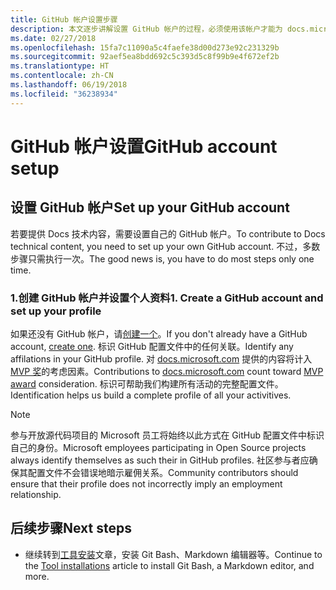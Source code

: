 ```yaml
---
title: GitHub 帐户设置步骤
description: 本文逐步讲解设置 GitHub 帐户的过程，必须使用该帐户才能为 docs.microsoft.com 供稿。
ms.date: 02/27/2018
ms.openlocfilehash: 15fa7c11090a5c4faefe38d00d273e92c231329b
ms.sourcegitcommit: 92aef5ea8bdd692c5c393d5c8f99b9e4f672ef2b
ms.translationtype: HT
ms.contentlocale: zh-CN
ms.lasthandoff: 06/19/2018
ms.locfileid: "36238934"
---
```

# <a name="github-account-setup"></a><span data-ttu-id="ceb57-103">GitHub 帐户设置</span><span class="sxs-lookup"><span data-stu-id="ceb57-103">GitHub account setup</span></span>

## <a name="set-up-your-github-account"></a><span data-ttu-id="ceb57-104">设置 GitHub 帐户</span><span class="sxs-lookup"><span data-stu-id="ceb57-104">Set up your GitHub account</span></span>

<span data-ttu-id="ceb57-105">若要提供 Docs 技术内容，需要设置自己的 GitHub 帐户。</span><span class="sxs-lookup"><span data-stu-id="ceb57-105">To contribute to Docs technical content, you need to set up your own GitHub account.</span></span> <span data-ttu-id="ceb57-106">不过，多数步骤只需执行一次。</span><span class="sxs-lookup"><span data-stu-id="ceb57-106">The good news is, you have to do most steps only one time.</span></span>

### <a name="1-create-a-github-account-and-set-up-your-profile"></a><span data-ttu-id="ceb57-107">1.创建 GitHub 帐户并设置个人资料</span><span class="sxs-lookup"><span data-stu-id="ceb57-107">1. Create a GitHub account and set up your profile</span></span>

<span data-ttu-id="ceb57-108">如果还没有 GitHub 帐户，请[创建一个](https://github.com/join)。</span><span class="sxs-lookup"><span data-stu-id="ceb57-108">If you don't already have a GitHub account, [create one](https://github.com/join).</span></span> <span data-ttu-id="ceb57-109">标识 GitHub 配置文件中的任何关联。</span><span class="sxs-lookup"><span data-stu-id="ceb57-109">Identify any affilations in your GitHub profile.</span></span> <span data-ttu-id="ceb57-110">对 [docs.microsoft.com](https://docs.microsoft.com) 提供的内容将计入 [MVP 奖](https://mvp.microsoft.com)的考虑因素。</span><span class="sxs-lookup"><span data-stu-id="ceb57-110">Contributions to [docs.microsoft.com](https://docs.microsoft.com) count toward [MVP award](https://mvp.microsoft.com) consideration.</span></span> <span data-ttu-id="ceb57-111">标识可帮助我们构建所有活动的完整配置文件。</span><span class="sxs-lookup"><span data-stu-id="ceb57-111">Identification helps us build a complete profile of all your activitives.</span></span>

>[!NOTE]
> <span data-ttu-id="ceb57-112">参与开放源代码项目的 Microsoft 员工将始终以此方式在 GitHub 配置文件中标识自己的身份。</span><span class="sxs-lookup"><span data-stu-id="ceb57-112">Microsoft employees participating in Open Source projects always identify themselves as such their in GitHub profiles.</span></span> <span data-ttu-id="ceb57-113">社区参与者应确保其配置文件不会错误地暗示雇佣关系。</span><span class="sxs-lookup"><span data-stu-id="ceb57-113">Community contributors should ensure that their profile does not incorrectly imply an employment relationship.</span></span>

## <a name="next-steps"></a><span data-ttu-id="ceb57-114">后续步骤</span><span class="sxs-lookup"><span data-stu-id="ceb57-114">Next steps</span></span>

* <span data-ttu-id="ceb57-115">继续转到[工具安装](get-started-setup-tools.md)文章，安装 Git Bash、Markdown 编辑器等。</span><span class="sxs-lookup"><span data-stu-id="ceb57-115">Continue to the [Tool installations](get-started-setup-tools.md) article to install Git Bash, a Markdown editor, and more.</span></span>
